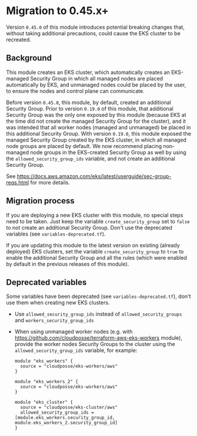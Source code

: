 # Migration to 0.45.x+

Version `0.45.0` of this module introduces potential breaking changes that, without taking additional precautions, could cause the EKS cluster to be recreated.

## Background

This module creates an EKS cluster, which automatically creates an EKS-managed Security Group in which all managed nodes are placed automatically by EKS, and unmanaged nodes could be placed
by the user, to ensure the nodes and control plane can communicate.

Before version `0.45.0`, this module, by default, created an additional Security Group. Prior to version `0.19.0` of this module, that additional Security Group was the only one exposed by
this module (because EKS at the time did not create the managed Security Group for the cluster), and it was intended that all worker nodes (managed and unmanaged) be placed in this
additional Security Group. With version `0.19.0`, this module exposed the managed Security Group created by the EKS cluster, in which all managed node groups are placed by default. We now
recommend placing non-managed node groups in the EKS-created Security Group as well by using the `allowed_security_group_ids` variable, and not create an additional Security Group.

See https://docs.aws.amazon.com/eks/latest/userguide/sec-group-reqs.html for more details.

## Migration process

If you are deploying a new EKS cluster with this module, no special steps need to be taken. Just keep the variable `create_security_group` set to `false` to not create an additional Security
Group. Don't use the deprecated variables (see `variables-deprecated.tf`).

If you are updating this module to the latest version on existing (already deployed) EKS clusters, set the variable `create_security_group` to `true` to enable the additional Security Group
and all the rules (which were enabled by default in the previous releases of this module).

## Deprecated variables

Some variables have been deprecated (see `variables-deprecated.tf`), don't use them when creating new EKS clusters.

- Use `allowed_security_group_ids` instead of `allowed_security_groups` and `workers_security_group_ids`

- When using unmanaged worker nodes (e.g. with https://github.com/cloudposse/terraform-aws-eks-workers module), provide the worker nodes Security Groups to the cluster using
  the `allowed_security_group_ids` variable, for example:

  ```hcl
  module "eks_workers" {
    source = "cloudposse/eks-workers/aws"
  }

  module "eks_workers_2" {
    source = "cloudposse/eks-workers/aws"
  }
  
  module "eks_cluster" {
    source = "cloudposse/eks-cluster/aws"
    allowed_security_group_ids = [module.eks_workers.security_group_id, module.eks_workers_2.security_group_id]
  }
  ```
